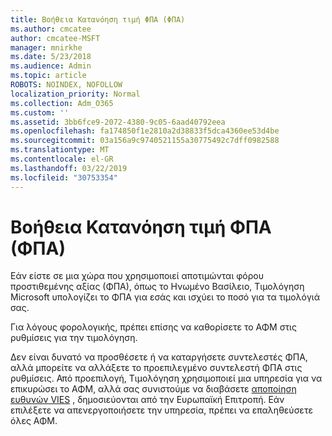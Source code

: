 ```yaml
---
title: Βοήθεια Κατανόηση τιμή ΦΠΑ (ΦΠΑ)
ms.author: cmcatee
author: cmcatee-MSFT
manager: mnirkhe
ms.date: 5/23/2018
ms.audience: Admin
ms.topic: article
ROBOTS: NOINDEX, NOFOLLOW
localization_priority: Normal
ms.collection: Adm_O365
ms.custom: ''
ms.assetid: 3bb6fce9-2072-4380-9c05-6aad40792eea
ms.openlocfilehash: fa174850f1e2810a2d38833f5dca4360ee53d4be
ms.sourcegitcommit: 03a156a9c9740521155a30775492c7dff0982588
ms.translationtype: MT
ms.contentlocale: el-GR
ms.lasthandoff: 03/22/2019
ms.locfileid: "30753354"
---
```

# <a name="help-understanding-value-added-tax-vat"></a>Βοήθεια Κατανόηση τιμή ΦΠΑ (ΦΠΑ)

Εάν είστε σε μια χώρα που χρησιμοποιεί αποτιμώνται φόρου προστιθεμένης αξίας (ΦΠΑ), όπως το Ηνωμένο Βασίλειο, Τιμολόγηση Microsoft υπολογίζει το ΦΠΑ για εσάς και ισχύει το ποσό για τα τιμολόγιά σας.
  
Για λόγους φορολογικής, πρέπει επίσης να καθορίσετε το ΑΦΜ στις ρυθμίσεις για την τιμολόγηση.
  
Δεν είναι δυνατό να προσθέσετε ή να καταργήσετε συντελεστές ΦΠΑ, αλλά μπορείτε να αλλάξετε το προεπιλεγμένο συντελεστή ΦΠΑ στις ρυθμίσεις. Από προεπιλογή, Τιμολόγηση χρησιμοποιεί μια υπηρεσία για να επικυρώσει το ΑΦΜ, αλλά σας συνιστούμε να διαβάσετε [αποποίηση ευθυνών VIES](https://go.microsoft.com/fwlink/?LinkID=841741) , δημοσιεύονται από την Ευρωπαϊκή Επιτροπή. Εάν επιλέξετε να απενεργοποιήσετε την υπηρεσία, πρέπει να επαληθεύσετε όλες ΑΦΜ. 
  


